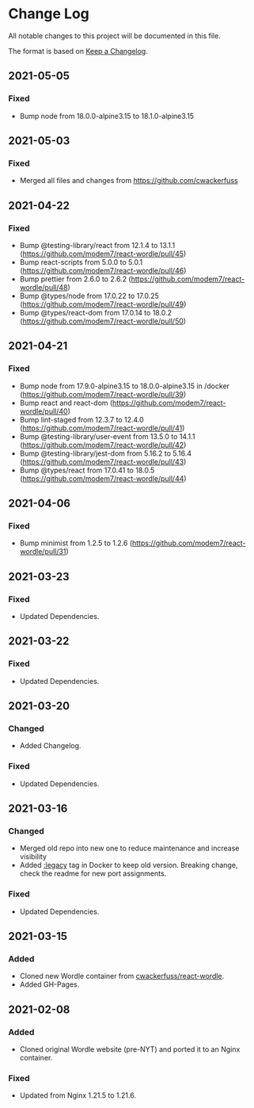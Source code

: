 
# Change Log
All notable changes to this project will be documented in this file.
 
The format is based on [Keep a Changelog](http://keepachangelog.com/).

## 2021-05-05

### Fixed
- Bump node from 18.0.0-alpine3.15 to 18.1.0-alpine3.15

## 2021-05-03

### Fixed
- Merged all files and changes from https://github.com/cwackerfuss

## 2021-04-22

### Fixed
- Bump @testing-library/react from 12.1.4 to 13.1.1 (https://github.com/modem7/react-wordle/pull/45)
- Bump react-scripts from 5.0.0 to 5.0.1 (https://github.com/modem7/react-wordle/pull/46)
- Bump prettier from 2.6.0 to 2.6.2 (https://github.com/modem7/react-wordle/pull/48)
- Bump @types/node from 17.0.22 to 17.0.25 (https://github.com/modem7/react-wordle/pull/49)
- Bump @types/react-dom from 17.0.14 to 18.0.2 (https://github.com/modem7/react-wordle/pull/50)

## 2021-04-21

### Fixed
- Bump node from 17.9.0-alpine3.15 to 18.0.0-alpine3.15 in /docker (https://github.com/modem7/react-wordle/pull/39)
- Bump react and react-dom (https://github.com/modem7/react-wordle/pull/40)
- Bump lint-staged from 12.3.7 to 12.4.0 (https://github.com/modem7/react-wordle/pull/41)
- Bump @testing-library/user-event from 13.5.0 to 14.1.1 (https://github.com/modem7/react-wordle/pull/42)
- Bump @testing-library/jest-dom from 5.16.2 to 5.16.4 (https://github.com/modem7/react-wordle/pull/43)
- Bump @types/react from 17.0.41 to 18.0.5 (https://github.com/modem7/react-wordle/pull/44)

## 2021-04-06

### Fixed
- Bump minimist from 1.2.5 to 1.2.6 (https://github.com/modem7/react-wordle/pull/31)

## 2021-03-23

### Fixed
- Updated Dependencies.

## 2021-03-22

### Fixed
- Updated Dependencies.

## 2021-03-20

### Changed
- Added Changelog.

### Fixed
- Updated Dependencies.

## 2021-03-16

### Changed
- Merged old repo into new one to reduce maintenance and increase visibility
- Added [:legacy](https://hub.docker.com/layers/modem7/wordle/legacy/images/sha256-a438e949fac97d769d747aaf0a819fe467fc20f425a46a3561a8679752bb023f?context=explore) tag in Docker to keep old version. Breaking change, check the readme for new port assignments. 

### Fixed
- Updated Dependencies.

## 2021-03-15

### Added
- Cloned new Wordle container from [cwackerfuss/react-wordle](https://github.com/cwackerfuss/react-wordle).
- Added GH-Pages.
  
## 2021-02-08
 
### Added
- Cloned original Wordle website (pre-NYT) and ported it to an Nginx container.
  
### Fixed
- Updated from Nginx 1.21.5 to 1.21.6.

